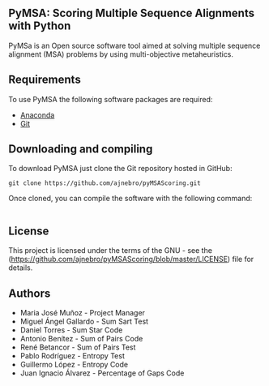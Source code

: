 ## PyMSA: Scoring Multiple Sequence Alignments with Python

PyMSa is an Open source software tool aimed at solving multiple sequence alignment (MSA) problems by using multi-objective metaheuristics.

## Requirements
To use PyMSA the following software packages are required:
* [Anaconda](https://www.continuum.io/downloads)
* [Git](https://git-scm.com/)

## Downloading and compiling
To download PyMSA just clone the Git repository hosted in GitHub:
```
git clone https://github.com/ajnebro/pyMSAScoring.git
```
Once cloned, you can compile the software with the following command:
```

```

## License
This project is licensed under the terms of the GNU - see the (https://github.com/ajnebro/pyMSAScoring/blob/master/LICENSE) file for details.

## Authors
* Maria José Muñoz - Project Manager
* Miguel Ángel Gallardo - Sum Sart Test
* Daniel Torres - Sum Star Code
* Antonio Benítez - Sum of Pairs Code
* René Betancor - Sum of Pairs Test
* Pablo Rodríguez - Entropy Test
* Guillermo López - Entropy Code
* Juan Ignacio Álvarez - Percentage of Gaps Code